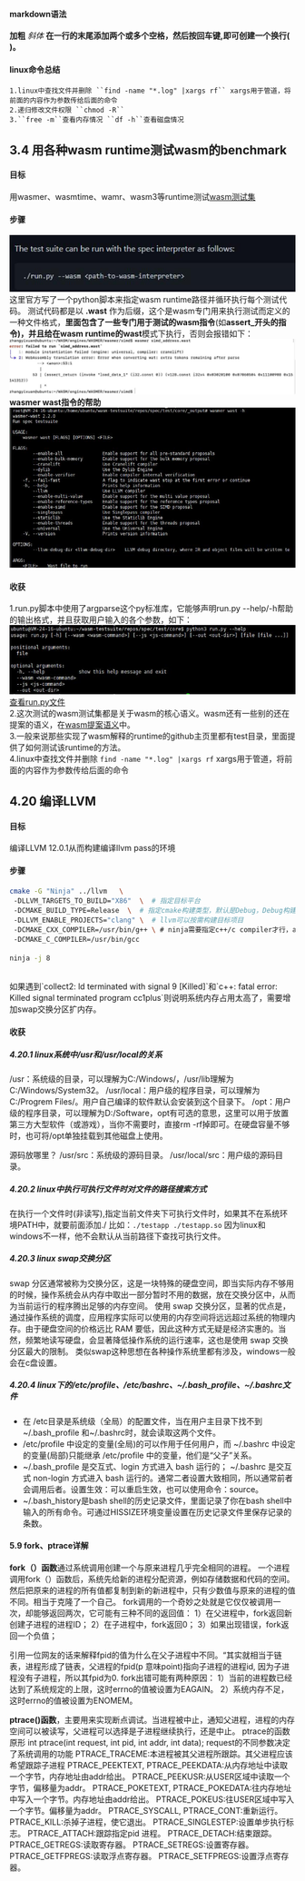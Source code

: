 #### markdown语法

**加粗**  *斜体*
**在一行的末尾添加两个或多个空格，然后按回车键,即可创建一个换行(<br>)。**

#### linux命令总结
    1.linux中查找文件并删除 ``find -name "*.log" |xargs rf`` xargs用于管道，将前面的内容作为参数传给后面的命令
    2.递归修改文件权限 ``chmod -R``
    3.``free -m``查看内存情况 ``df -h``查看磁盘情况

## 3.4 用各种wasm runtime测试wasm的benchmark  
#### 目标    
用wasmer、wasmtime、wamr、wasm3等runtime测试[wasm测试集](https://github.com/WebAssembly/spec/tree/main/test/core 'wasm')
#### 步骤
![](./assets/experiment/3.4/wasmtest1.jpg)   
这里官方写了一个python脚本来指定wasm runtime路径并循环执行每个测试代码。
测试代码都是以 **.wast** 作为后缀，这个是wasm专门用来执行测试而定义的一种文件格式，**里面包含了一些专门用于测试的wasm指令**(如**assert_**开头的指令)，并且给在wasm runtime的**wast**模式下执行，否则会报错如下： 
![](./assets/experiment/3.4/wasmtest2.jpg)   
**wasmer wast指令的帮助**    
![](./assets/experiment/3.4/wasmtest4.jpg)    
#### 收获    
1.run.py脚本中使用了argparse这个py标准库，它能够声明run.py --help/-h帮助的输出格式，并且获取用户输入的各个参数，如下：
![](./assets/experiment/3.4/wasmtest3.jpg)      
[查看run.py文件](./assets/experiment/3.4/run.py)      
2.这次测试的wasm测试集都是关于wasm的核心语义。wasm还有一些别的还在提案的语义，在[wasm提案语义](https://github.com/WebAssembly/proposals/blob/main/README.md)中。    
3.一般来说那些实现了wasm解释的runtime的github主页里都有test目录，里面提供了如何测试该runtime的方法。    
4.linux中查找文件并删除 ``find -name "*.log" |xargs rf`` xargs用于管道，将前面的内容作为参数传给后面的命令   

## 4.20 编译LLVM
#### 目标  
编译LLVM 12.0.1从而构建编译llvm pass的环境
#### 步骤
```bash
cmake -G "Ninja" ../llvm   \   
 -DLLVM_TARGETS_TO_BUILD="X86"  \  # 指定目标平台
 -DCMAKE_BUILD_TYPE=Release  \  # 指定cmake构建类型，默认是Debug，Debug构建会很慢
 -DLLVM_ENABLE_PROJECTS="clang" \  # llvm可以按需构建目标项目
 -DCMAKE_CXX_COMPILER=/usr/bin/g++ \ # ninja需要指定c++/c compiler才行，asm compiler没用到，不指定也行 而linux自带的Unix Makefiles则不用，因为系统有
 -DCMAKE_C_COMPILER=/usr/bin/gcc 

ninja -j 8
```
<br>
如果遇到`collect2: ld terminated with signal 9 [Killed]`和`c++: fatal error: Killed signal terminated program cc1plus`则说明系统内存占用太高了，需要增加swap交换分区扩内存。

#### 收获
##### 4.20.1 linux系统中/usr和/usr/local的关系
/usr：系统级的目录，可以理解为C:/Windows/，/usr/lib理解为C:/Windows/System32。
/usr/local：用户级的程序目录，可以理解为C:/Progrem Files/。用户自己编译的软件默认会安装到这个目录下。
/opt：用户级的程序目录，可以理解为D:/Software，opt有可选的意思，这里可以用于放置第三方大型软件（或游戏），当你不需要时，直接rm -rf掉即可。在硬盘容量不够时，也可将/opt单独挂载到其他磁盘上使用。

源码放哪里？
/usr/src：系统级的源码目录。
/usr/local/src：用户级的源码目录。

##### 4.20.2 linux中执行可执行文件时对文件的路径搜索方式
在执行一个文件时(非读写),指定当前文件夹下可执行文件时，如果其不在系统环境PATH中，就要前面添加./
比如：``` ./testapp ./testapp.so ```
因为linux和windows不一样，他不会默认从当前路径下查找可执行文件。

##### 4.20.3 linux swap交换分区
swap 分区通常被称为交换分区，这是一块特殊的硬盘空间，即当实际内存不够用的时候，操作系统会从内存中取出一部分暂时不用的数据，放在交换分区中，从而为当前运行的程序腾出足够的内存空间。
使用 swap 交换分区，显著的优点是，通过操作系统的调度，应用程序实际可以使用的内存空间将远远超过系统的物理内存。由于硬盘空间的价格远比 RAM 要低，因此这种方式无疑是经济实惠的。当然，频繁地读写硬盘，会显著降低操作系统的运行速率，这也是使用 swap 交换分区最大的限制。
类似swap这种思想在各种操作系统里都有涉及，windows一般会在c盘设置。

##### 4.20.4 linux下的/etc/profile、/etc/bashrc、~/.bash_profile、~/.bashrc文件
- 在 /etc目录是系统级（全局）的配置文件，当在用户主目录下找不到~/.bash_profile 和~/.bashrc时，就会读取这两个文件。
- /etc/profile 中设定的变量(全局)的可以作用于任何用户，而 ~/.bashrc 中设定的变量(局部)只能继承 /etc/profile 中的变量，他们是“父子”关系。
- ~/.bash_profile 是交互式、login 方式进入 bash 运行的； ~/.bashrc 是交互式 non-login 方式进入 bash 运行的。通常二者设置大致相同，所以通常前者会调用后者。设置生效：可以重启生效，也可以使用命令：source。
- ~/.bash_history是bash shell的历史记录文件，里面记录了你在bash shell中输入的所有命令。可通过HISSIZE环境变量设置在历史记录文件里保存记录的条数。

#### 5.9 fork、ptrace详解
**fork（）函数**通过系统调用创建一个与原来进程几乎完全相同的进程。
一个进程调用fork（）函数后，系统先给新的进程分配资源，例如存储数据和代码的空间。然后把原来的进程的所有值都复制到新的新进程中，只有少数值与原来的进程的值不同。相当于克隆了一个自己。
fork调用的一个奇妙之处就是它仅仅被调用一次，却能够返回两次，它可能有三种不同的返回值：
    1）在父进程中，fork返回新创建子进程的进程ID；
    2）在子进程中，fork返回0；
    3）如果出现错误，fork返回一个负值；
  
引用一位网友的话来解释fpid的值为什么在父子进程中不同。“其实就相当于链表，进程形成了链表，父进程的fpid(p 意味point)指向子进程的进程id, 因为子进程没有子进程，所以其fpid为0.
    fork出错可能有两种原因：
    1）当前的进程数已经达到了系统规定的上限，这时errno的值被设置为EAGAIN。
    2）系统内存不足，这时errno的值被设置为ENOMEM。 

**ptrace()函数**，主要用来实现断点调试。当进程被中止，通知父进程，进程的内存空间可以被读写，父进程可以选择是子进程继续执行，还是中止。
ptrace的函数原形 int ptrace(int request, int pid, int addr, int data); 
request的不同参数决定了系统调用的功能 
PTRACE_TRACEME:本进程被其父进程所跟踪。其父进程应该希望跟踪子进程
PTRACE_PEEKTEXT, PTRACE_PEEKDATA:从内存地址中读取一个字节，内存地址由addr给出。
PTRACE_PEEKUSR:从USER区域中读取一个字节，偏移量为addr。
PTRACE_POKETEXT, PTRACE_POKEDATA:往内存地址中写入一个字节。内存地址由addr给出。
PTRACE_POKEUS:往USER区域中写入一个字节。偏移量为addr。
PTRACE_SYSCALL, PTRACE_CONT:重新运行。
PTRACE_KILL:杀掉子进程，使它退出。
PTRACE_SINGLESTEP:设置单步执行标志。
PTRACE_ATTACH:跟踪指定pid 进程。
PTRACE_DETACH:结束跟踪。
PTRACE_GETREGS:读取寄存器。
PTRACE_SETREGS:设置寄存器。
PTRACE_GETFPREGS:读取浮点寄存器。
PTRACE_SETFPREGS:设置浮点寄存器。